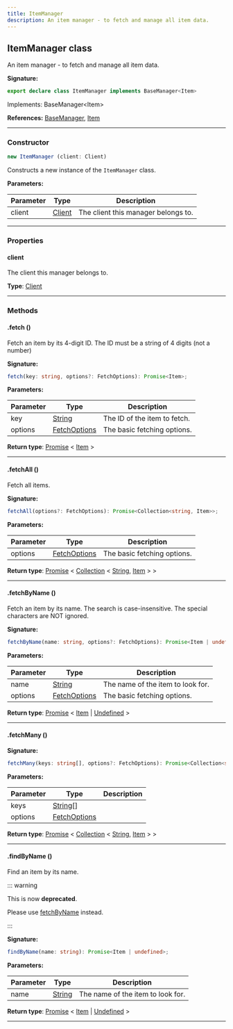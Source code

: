 ```yaml
---
title: ItemManager
description: An item manager - to fetch and manage all item data.
---
```


## ItemManager class

An item manager - to fetch and manage all item data.

**Signature:**

```ts
export declare class ItemManager implements BaseManager<Item> 
```

Implements: BaseManager&lt;Item&gt;

**References:** [BaseManager](/api/BaseManager.md), [Item](/api/Item.md)

---

### Constructor

```ts
new ItemManager (client: Client)
```

Constructs a new instance of the `ItemManager` class.

**Parameters:**

| Parameter | Type | Description |
| --------- | ---- | ----------- |
| client | [Client](/api/Client.md) | The client this manager belongs to. |
---

### Properties

#### client

The client this manager belongs to.



**Type**: [Client](/api/Client.md)

---

### Methods

#### .fetch ()

Fetch an item by its 4-digit ID. The ID must be a string of 4 digits (not a number)




**Signature:**

```ts
fetch(key: string, options?: FetchOptions): Promise<Item>;
```

**Parameters:**

| Parameter | Type | Description |
| --------- | ---- | ----------- |
| key | [String](https://developer.mozilla.org/en-US/docs/Web/JavaScript/Reference/Global_Objects/String) | The ID of the item to fetch. |
| options | [FetchOptions](/api/FetchOptions.md) | The basic fetching options. |

**Return type**: [Promise](https://developer.mozilla.org/en-US/docs/Web/JavaScript/Reference/Global_Objects/Promise) \< [Item](/api/Item.md) \>

---

#### .fetchAll ()

Fetch all items.




**Signature:**

```ts
fetchAll(options?: FetchOptions): Promise<Collection<string, Item>>;
```

**Parameters:**

| Parameter | Type | Description |
| --------- | ---- | ----------- |
| options | [FetchOptions](/api/FetchOptions.md) | The basic fetching options. |

**Return type**: [Promise](https://developer.mozilla.org/en-US/docs/Web/JavaScript/Reference/Global_Objects/Promise) \< [Collection](https://discord.js.org/#/docs/collection/stable/class/Collection) \< [String](https://developer.mozilla.org/en-US/docs/Web/JavaScript/Reference/Global_Objects/String), [Item](/api/Item.md) \> \>

---

#### .fetchByName ()

Fetch an item by its name. The search is case-insensitive. The special characters are NOT ignored.




**Signature:**

```ts
fetchByName(name: string, options?: FetchOptions): Promise<Item | undefined>;
```

**Parameters:**

| Parameter | Type | Description |
| --------- | ---- | ----------- |
| name | [String](https://developer.mozilla.org/en-US/docs/Web/JavaScript/Reference/Global_Objects/String) | The name of the item to look for. |
| options | [FetchOptions](/api/FetchOptions.md) | The basic fetching options. |

**Return type**: [Promise](https://developer.mozilla.org/en-US/docs/Web/JavaScript/Reference/Global_Objects/Promise) \< [Item](/api/Item.md) \| [Undefined](https://developer.mozilla.org/en-US/docs/Web/JavaScript/Reference/Global_Objects/undefined) \>

---

#### .fetchMany ()



**Signature:**

```ts
fetchMany(keys: string[], options?: FetchOptions): Promise<Collection<string, Item>>;
```

**Parameters:**

| Parameter | Type | Description |
| --------- | ---- | ----------- |
| keys | [String](https://developer.mozilla.org/en-US/docs/Web/JavaScript/Reference/Global_Objects/String)[] |  |
| options | [FetchOptions](/api/FetchOptions.md) |  |

**Return type**: [Promise](https://developer.mozilla.org/en-US/docs/Web/JavaScript/Reference/Global_Objects/Promise) \< [Collection](https://discord.js.org/#/docs/collection/stable/class/Collection) \< [String](https://developer.mozilla.org/en-US/docs/Web/JavaScript/Reference/Global_Objects/String), [Item](/api/Item.md) \> \>

---

#### .findByName ()

Find an item by its name.




::: warning 

This is now **deprecated**. 

Please use [fetchByName](/api/ItemManager.md#fetchbyname) instead.




:::

**Signature:**

```ts
findByName(name: string): Promise<Item | undefined>;
```

**Parameters:**

| Parameter | Type | Description |
| --------- | ---- | ----------- |
| name | [String](https://developer.mozilla.org/en-US/docs/Web/JavaScript/Reference/Global_Objects/String) | The name of the item to look for. |

**Return type**: [Promise](https://developer.mozilla.org/en-US/docs/Web/JavaScript/Reference/Global_Objects/Promise) \< [Item](/api/Item.md) \| [Undefined](https://developer.mozilla.org/en-US/docs/Web/JavaScript/Reference/Global_Objects/undefined) \>

---

